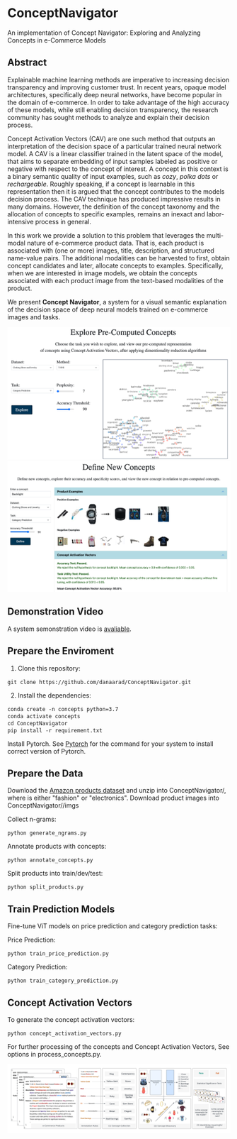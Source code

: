 # ConceptNavigator
An implementation of Concept Navigator: Exploring and Analyzing Concepts in e-Commerce Models

## Abstract
Explainable machine learning methods are imperative to increasing decision transparency and improving customer trust. In recent years, opaque model architectures, specifically deep neural networks, have become popular in the domain of e-commerce. In order to take advantage of the high accuracy of these models, while still enabling decision transparency, the research community has sought methods to analyze and explain their decision process.

Concept Activation Vectors (CAV) are one such method that outputs an interpretation of the decision space of a particular trained neural network model. A CAV is a linear classifier trained in the latent space of the model, that aims to separate embedding of input samples labeled as positive or negative with respect to the concept of interest. A concept in this context is a binary semantic quality of input examples, such as *cozy*, *polka dots* or *rechargeable*. Roughly speaking, if a concept is learnable in this representation then it is argued that the concept contributes to the models decision process. The CAV technique has produced impressive results in many domains. However, the definition of the concept taxonomy and the allocation of concepts to specific examples, remains an inexact and labor-intensive process in general.

 In this work we provide a solution to this problem that leverages the multi-modal nature of e-commerce product data. That is, each product is associated with (one or more) images, title, description, and structured name-value pairs. The additional modalities can be harvested to first, obtain concept candidates and later, allocate concepts to examples. Specifically, when we are interested in image models, we obtain the concepts associated with each product image from the text-based modalities of the product.

 We present **Concept Navigator**, a system for a visual semantic explanation of the decision space of deep neural models trained on e-commerce images and tasks. 
 

<img style="witdh: 50%;" src="images/explore_screen.png"> <img style="witdh: 50%;" src="images/define_screen.png">

## Demonstration Video
A system semonstration video is [avaliable]().

## Prepare the Enviroment 
1. Clone this repository: 
```
git clone https://github.com/danaarad/ConceptNavigator.git
```

2. Install the dependencies:
```
conda create -n concepts python=3.7
conda activate concepts
cd ConceptNavigator
pip install -r requirement.txt
```
Install Pytorch. See [Pytorch](https://pytorch.org/) for the command for your system to install correct version of Pytorch.

## Prepare the Data
Download the [Amazon products dataset](https://nijianmo.github.io/amazon/) and unzip into ConceptNavigator/<dataset>, where <dataset> is either "fashion" or "electronics". Download product images into ConceptNavigator/<dataset>/imgs

Collect n-grams:
```
python generate_ngrams.py
```

Annotate products with concepts:
```
python annotate_concepts.py
```

Split products into train/dev/test:
```
python split_products.py

```

## Train Prediction Models
Fine-tune ViT models on price prediction and category prediction tasks:

 Price Prediction:
 ```
 python train_price_prediction.py
 ```

 Category Prediction:
 ```
 python train_category_prediction.py
 ```

## Concept Activation Vectors


To generate the concept activation vectors:
 
 ```
 python concept_activation_vectors.py
 ```

For further processing of the concepts and Concept Activation Vectors, See options in process_concepts.py.


 <img src="images/concept_collection.png">

